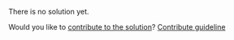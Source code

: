
There is no solution yet.

Would you like to [contribute to the solution](https://github.com/BFEdev/BFE.dev-solutions/blob/main/problem/implement-binary-search-unique_en.md)? [Contribute guideline](https://github.com/BFEdev/BFE.dev-solutions#how-to-contribute)
